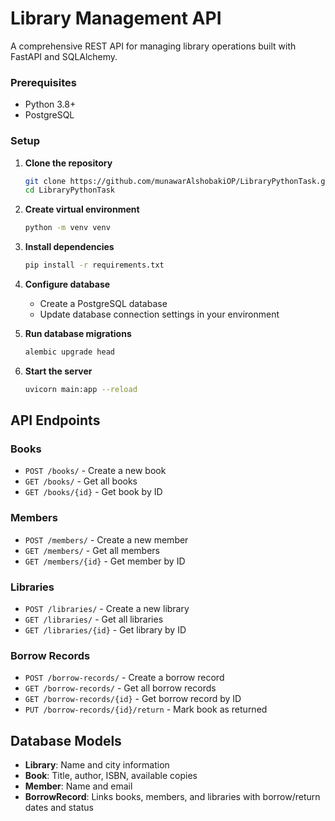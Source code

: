 # Library Management API

A comprehensive REST API for managing library operations built with FastAPI and SQLAlchemy.


### Prerequisites

- Python 3.8+
- PostgreSQL

### Setup

1. **Clone the repository**
   ```bash
   git clone https://github.com/munawarAlshobakiOP/LibraryPythonTask.git
   cd LibraryPythonTask
   ```

2. **Create virtual environment**
   ```bash
   python -m venv venv
   ```

3. **Install dependencies**
   ```bash
   pip install -r requirements.txt
   ```

4. **Configure database**
   - Create a PostgreSQL database
   - Update database connection settings in your environment

5. **Run database migrations**
   ```bash
   alembic upgrade head
   ```

6. **Start the server**
   ```bash
   uvicorn main:app --reload
   ```
## API Endpoints

### Books
- `POST /books/` - Create a new book
- `GET /books/` - Get all books
- `GET /books/{id}` - Get book by ID

### Members
- `POST /members/` - Create a new member
- `GET /members/` - Get all members
- `GET /members/{id}` - Get member by ID

### Libraries
- `POST /libraries/` - Create a new library
- `GET /libraries/` - Get all libraries
- `GET /libraries/{id}` - Get library by ID

### Borrow Records
- `POST /borrow-records/` - Create a borrow record
- `GET /borrow-records/` - Get all borrow records
- `GET /borrow-records/{id}` - Get borrow record by ID
- `PUT /borrow-records/{id}/return` - Mark book as returned

## Database Models

- **Library**: Name and city information
- **Book**: Title, author, ISBN, available copies
- **Member**: Name and email
- **BorrowRecord**: Links books, members, and libraries with borrow/return dates and status
